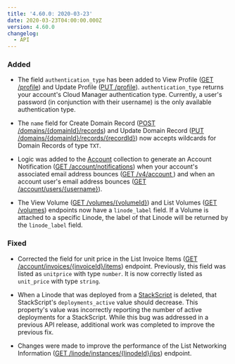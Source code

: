 ```yaml
---
title: '4.60.0: 2020-03-23'
date: 2020-03-23T04:00:00.000Z
version: 4.60.0
changelog:
  - API
---
```

### Added

- The field `authentication_type` has been added to View Profile ([GET /profile](/api/v4/profile)) and Update Profile ([PUT /profile](/api/v4/profile/#put)). `authentication_type` returns your account's Cloud Manager authentication type. Currently, a user's password (in conjunction with their username) is the only available authentication type.

- The `name` field for Create Domain Record ([POST /domains/{domainId}/records](https://www.linode.com/docs/api/domains/)) and Update Domain Record ([PUT /domains/{domainId}/records/{recordId}](https://www.linode.com/docs/api/domains/)) now accepts wildcards for Domain Records of type `TXT`.

- Logic was added to the [Account](https://www.linode.com/docs/api/account/) collection to generate an Account Notification ([GET /account/notifications](https://www.linode.com/docs/api/account/)) when your account's associated email address bounces ([GET /v4/account ](https://www.linode.com/docs/api/account/)) and when an account user's email address bounces ([GET /account/users/{username}](https://www.linode.com/docs/api/account/)).

- The View Volume ([GET /volumes/{volumeId}](/api/v4/volumes-volume-id)) and List Volumes ([GET /volumes](/api/v4/volumes)) endpoints now have a `linode_label` field. If a Volume is attached to a specific Linode, the label of that Linode will be returned by the `linode_label` field.

### Fixed

- Corrected the field for unit price in the List Invoice Items ([GET /account/invoices/{invoiceId}/items](https://www.linode.com/docs/api/account/)) endpoint. Previously, this field was listed as `unitprice` with type `number`. It is now correctly listed as `unit_price` with type `string`.

- When a Linode that was deployed from a [StackScript](/api/v4/linode-stackscripts) is deleted, that StackScript's `deployments_active` value should decrease. This property's value was incorrectly reporting the number of active deployments for a StackScript. While this bug was addressed in a previous API release, additional work was completed to improve the previous fix.

- Changes were made to improve the performance of the List Networking Information ([GET /linode/instances/{linodeId}/ips](https://www.linode.com/docs/api/linode-instances/)) endpoint.